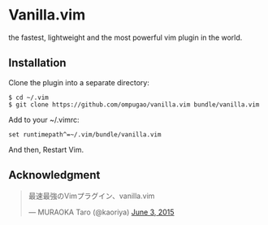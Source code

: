 # Vanilla.vim

the fastest, lightweight and the most powerful vim plugin in the world.

## Installation

Clone the plugin into a separate directory:

````
$ cd ~/.vim
$ git clone https://github.com/ompugao/vanilla.vim bundle/vanilla.vim
````

Add to your ~/.vimrc:

````
set runtimepath^=~/.vim/bundle/vanilla.vim
````

And then, Restart Vim.


## Acknowledgment

<blockquote class="twitter-tweet" lang="en"><p lang="ja" dir="ltr">最速最強のVimプラグイン、vanilla.vim</p>&mdash; MURAOKA Taro (@kaoriya) <a href="https://twitter.com/kaoriya/status/606066773746524160">June 3, 2015</a></blockquote>
<script async src="//platform.twitter.com/widgets.js" charset="utf-8"></script>
